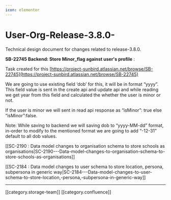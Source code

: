 ```yaml
---
icon: elementor
---
```


# User-Org-Release-3.8.0-

Technical design document for changes related to release-3.8.0.

**SB-22745 Backend: Store Minor\_flag against user's profile** :

Task created for this [https://project-sunbird.atlassian.net/browse/SB-22745](https://project-sunbird.atlassian.net/browse/SB-22745)

We are going to use existing field ‘dob’ for this, it will be in format “yyyy”. This field value is sent in the create api and update api and while reading we get year from this field and calculated the whether the user is minor or not.

If the user is minor we will sent in read api response as “isMinor”: true else “isMinor”:false.

Note: While saving to backend we will saving dob to “yyyy-MM-dd” format, in-order to modify to the mentioned format we are going to add “-12-31” default to all dob values.

\[\[SC-2190 : Data model changes to organisation schema to store schools as organisations|SC-2190---Data-model-changes-to-organisation-schema-to-store-schools-as-organisations]]

\[\[SC-2184 : Data model changes to user schema to store location, persona, subpersona in generic way|SC-2184---Data-model-changes-to-user-schema-to-store-location,-persona,-subpersona-in-generic-way]]

***

\[\[category.storage-team]] \[\[category.confluence]]
